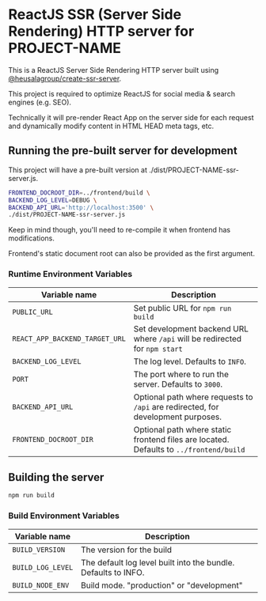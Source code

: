 # ReactJS SSR (Server Side Rendering) HTTP server for PROJECT-NAME

This is a ReactJS Server Side Rendering HTTP server built using 
[@heusalagroup/create-ssr-server](https://github.com/heusalagroup/create-ssr-server).

This project is required to optimize ReactJS for social media & search engines (e.g. SEO). 

Technically it will pre-render React App on the server side for each request and dynamically 
modify content in HTML HEAD meta tags, etc.

## Running the pre-built server for development

This project will have a pre-built version at ./dist/PROJECT-NAME-ssr-server.js.

```bash
FRONTEND_DOCROOT_DIR=../frontend/build \
BACKEND_LOG_LEVEL=DEBUG \
BACKEND_API_URL='http://localhost:3500' \
./dist/PROJECT-NAME-ssr-server.js
```

Keep in mind though, you'll need to re-compile it when frontend has modifications.

Frontend's static document root can also be provided as the first argument.

### Runtime Environment Variables

| Variable name                  | Description                                                                    |
| ------------------------------ | ------------------------------------------------------------------------------ |
| `PUBLIC_URL`                   | Set public URL for `npm run build`                                             |
| `REACT_APP_BACKEND_TARGET_URL` | Set development backend URL where `/api` will be redirected for `npm start`    |
| `BACKEND_LOG_LEVEL`            | The log level. Defaults to `INFO`.                                               |
| `PORT`                         | The port where to run the server. Defaults to `3000`.                            |
| `BACKEND_API_URL`              | Optional path where requests to `/api` are redirected, for development purposes. |
| `FRONTEND_DOCROOT_DIR`         | Optional path where static frontend files are located. Defaults to `../frontend/build` |

## Building the server

```bash
npm run build
```

### Build Environment Variables

| Variable name     | Description                                                                 |
| ----------------- | --------------------------------------------------------------------------- |
| `BUILD_VERSION`   | The version for the build                                                   |
| `BUILD_LOG_LEVEL` | The default log level built into the bundle. Defaults to INFO.              |
| `BUILD_NODE_ENV`  | Build mode. "production" or "development"                                   |
